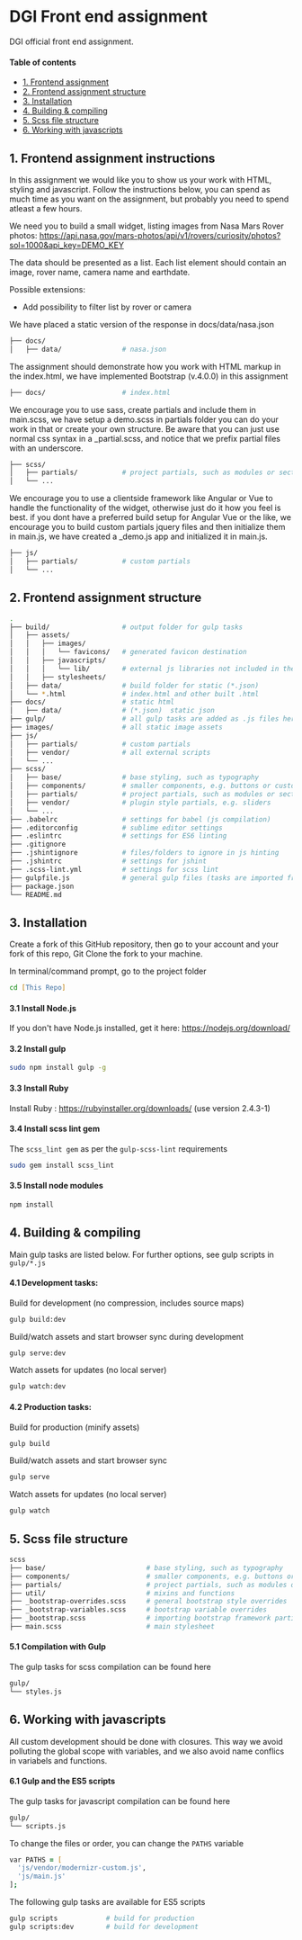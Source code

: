 # DGI Front end assignment

DGI official front end assignment.

#### Table of contents
* [1. Frontend assignment](#1-frontend-assignment-instructions)
* [2. Frontend assignment structure](#2-frontend-assignment-structure)
* [3. Installation](#3-installation)
* [4. Building & compiling](#4-building--compiling)
* [5. Scss file structure](#5-scss-file-structure)
* [6. Working with javascripts](#6-working-with-javascripts)

## 1. Frontend assignment instructions
In this assignment we would like you to show us your work with HTML, styling and javascript.
Follow the instructions below, you can spend as much time as you want on the assignment, but probably you need to spend atleast a few hours.

We need you to build a small widget, listing images from Nasa Mars Rover photos:
https://api.nasa.gov/mars-photos/api/v1/rovers/curiosity/photos?sol=1000&api_key=DEMO_KEY

The data should be presented as a list. 
Each list element should contain an image, rover name, camera name and earthdate.

Possible extensions:
- Add possibility to filter list by rover or camera

We have placed a static version of the response in docs/data/nasa.json
```zsh
├── docs/                   
│   ├── data/               # nasa.json
```

The assignment should demonstrate how you work with HTML markup in the index.html, we have implemented Bootstrap (v.4.0.0) in this assignment
```zsh
├── docs/                   # index.html
```

We encourage you to use sass, create partials and include them in main.scss, we have setup a demo.scss in partials folder you can do your work in that or create your own structure. Be aware that you can just use normal css syntax in a _partial.scss, and notice that we prefix partial files with an underscore.
```zsh
├── scss/
│   ├── partials/           # project partials, such as modules or sections
│   └── ...
```

We encourage you to use a clientside framework like Angular or Vue to handle the functionality of the widget, otherwise just do it how you feel is best.
if you dont have a preferred build setup for Angular Vue or the like, we encourage you to build custom partials jquery files and then initialize them in main.js, we have created a _demo.js app and initialized it in main.js.
```zsh
├── js/
│   ├── partials/           # custom partials
│   └── ...
```

## 2. Frontend assignment structure

```zsh
.
├── build/                  # output folder for gulp tasks
│   ├── assets/
│   │   ├── images/
│   │   │   └── favicons/   # generated favicon destination
│   │   ├── javascripts/
│   │   │   └── lib/        # external js libraries not included in the js build
│   │   ├── stylesheets/
│   ├── data/               # build folder for static (*.json) 
│   └── *.html              # index.html and other built .html
├── docs/                   # static html
│   ├── data/               # (*.json)  static json
├── gulp/                   # all gulp tasks are added as .js files here
├── images/                 # all static image assets
├── js/
│   ├── partials/           # custom partials
│   ├── vendor/             # all external scripts
│   └── ...
├── scss/
│   ├── base/               # base styling, such as typography
│   ├── components/         # smaller components, e.g. buttons or custom lists
│   ├── partials/           # project partials, such as modules or sections
│   ├── vendor/             # plugin style partials, e.g. sliders
│   └── ...
├── .babelrc                # settings for babel (js compilation)
├── .editorconfig           # sublime editor settings
├── .eslintrc               # settings for ES6 linting
├── .gitignore
├── .jshintignore           # files/folders to ignore in js hinting
├── .jshintrc               # settings for jshint
├── .scss-lint.yml          # settings for scss lint
├── gulpfile.js             # general gulp files (tasks are imported from /gulp)
├── package.json
└── README.md
```

## 3. Installation
Create a fork of this GitHub repository, then go to your account and your fork of this repo, Git Clone the fork to your machine.

In terminal/command prompt, go to the project folder

```zsh
cd [This Repo]
```

#### 3.1 Install Node.js
If you don't have Node.js installed, get it here: https://nodejs.org/download/

#### 3.2 Install gulp

```zsh
sudo npm install gulp -g
```

#### 3.3 Install Ruby
Install Ruby : https://rubyinstaller.org/downloads/
(use version 2.4.3-1)

#### 3.4 Install scss lint gem

The `scss_lint gem` as per the `gulp-scss-lint` requirements

```zsh
sudo gem install scss_lint
```

#### 3.5 Install node modules
```zsh
npm install
```

## 4. Building & compiling

Main gulp tasks are listed below. For further options, see gulp scripts in `gulp/*.js`

#### 4.1 Development tasks:

Build for development (no compression, includes source maps)
```zsh
gulp build:dev
```

Build/watch assets and start browser sync during development
```zsh
gulp serve:dev
```

Watch assets for updates (no local server)
```zsh
gulp watch:dev
```

#### 4.2 Production tasks:

Build for production (minify assets)
```zsh
gulp build
```

Build/watch assets and start browser sync
```zsh
gulp serve
```

Watch assets for updates (no local server)
```zsh
gulp watch
```

## 5. Scss file structure
```zsh
scss
├── base/                         # base styling, such as typography
├── components/                   # smaller components, e.g. buttons or custom lists
├── partials/                     # project partials, such as modules or sections
├── util/                         # mixins and functions
├── _bootstrap-overrides.scss     # general bootstrap style overrides
├── _bootstrap-variables.scss     # bootstrap variable overrides
├── _bootstrap.scss               # importing bootstrap framework partials
├── main.scss                     # main stylesheet
```

#### 5.1 Compilation with Gulp

The gulp tasks for scss compilation can be found here
```zsh
gulp/
└── styles.js
```

## 6. Working with javascripts
All custom development should be done with closures. This way we avoid polluting the global scope with variables, and we also avoid name conflics in variabels and functions.

#### 6.1 Gulp and the ES5 scripts

The gulp tasks for javascript compilation can be found here
```zsh
gulp/
└── scripts.js
```

To change the files or order, you can change the `PATHS` variable
```zsh
var PATHS = [
  'js/vendor/modernizr-custom.js',
  'js/main.js'
];
```

The following gulp tasks are available for ES5 scripts

```zsh
gulp scripts            # build for production
gulp scripts:dev        # build for development
```
